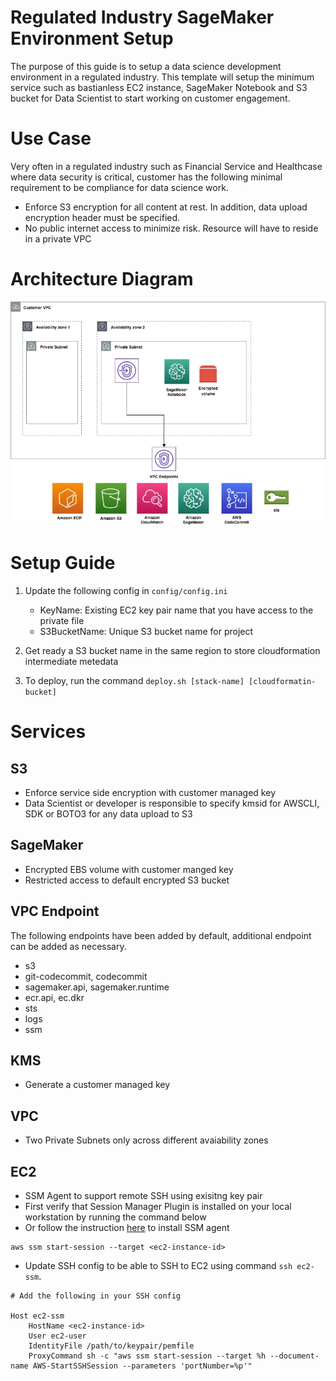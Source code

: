 # Regulated Industry SageMaker Environment Setup

The purpose of this guide is to setup a data science development environment in a regulated industry. This template will setup the minimum service such as bastianless EC2 instance, SageMaker Notebook and S3 bucket for Data Scientist to start working on customer engagement.

# Use Case

Very often in a regulated industry such as Financial Service and Healthcase where data security is critical, customer has the following minimal requirement to be compliance for data science work.

- Enforce S3 encryption for all content at rest. In addition, data upload encryption header must be specified.
- No public internet access to minimize risk. Resource will have to reside in a private VPC

# Architecture Diagram

![Architecture](images/architecture.jpg)

# Setup Guide

1) Update the following config in `config/config.ini`
    - KeyName: Existing EC2 key pair name that you have access to the private file
    - S3BucketName: Unique S3 bucket name for project

2) Get ready a S3 bucket name in the same region to store cloudformation intermediate metedata

3) To deploy, run the command `deploy.sh [stack-name] [cloudformatin-bucket]`

# Services

## S3

- Enforce service side encryption with customer managed key
- Data Scientist or developer is responsible to specify kmsid for AWSCLI, SDK or BOTO3 for any data upload to S3

## SageMaker

- Encrypted EBS volume with customer manged key
- Restricted access to default encrypted S3 bucket

## VPC Endpoint

The following endpoints have been added by default, additional endpoint can be added as necessary.

- s3
- git-codecommit, codecommit
- sagemaker.api, sagemaker.runtime
- ecr.api, ec.dkr
- sts
- logs
- ssm

## KMS

- Generate a customer managed key

## VPC

- Two Private Subnets only across different avaiability zones

## EC2

- SSM Agent to support remote SSH using exisitng key pair
- First verify that Session Manager Plugin is installed on your local workstation by running the command below
- Or follow the instruction [here](https://docs.aws.amazon.com/systems-manager/latest/userguide/session-manager-working-with-install-plugin.html#install-plugin-verify) to install SSM agent

```
aws ssm start-session --target <ec2-instance-id>
```

- Update SSH config to be able to SSH to EC2 using command `ssh ec2-ssm`.

```
# Add the following in your SSH config

Host ec2-ssm
    HostName <ec2-instance-id>
    User ec2-user
    IdentityFile /path/to/keypair/pemfile
    ProxyCommand sh -c "aws ssm start-session --target %h --document-name AWS-StartSSHSession --parameters 'portNumber=%p'"

```
